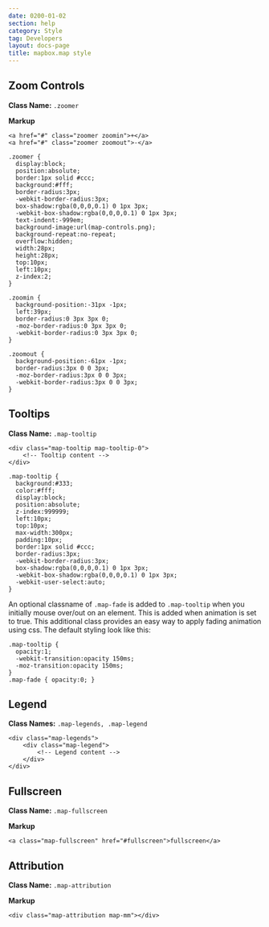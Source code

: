 ```yaml
---
date: 0200-01-02
section: help
category: Style
tag: Developers
layout: docs-page
title: mapbox.map style
---
```


## Zoom Controls

__Class Name:__ `.zoomer`

__Markup__

    <a href="#" class="zoomer zoomin">+</a>
    <a href="#" class="zoomer zoomout">-</a>

    .zoomer {
      display:block;
      position:absolute;
      border:1px solid #ccc;
      background:#fff;
      border-radius:3px;
      -webkit-border-radius:3px;
      box-shadow:rgba(0,0,0,0.1) 0 1px 3px;
      -webkit-box-shadow:rgba(0,0,0,0.1) 0 1px 3px;
      text-indent:-999em;
      background-image:url(map-controls.png);
      background-repeat:no-repeat;
      overflow:hidden;
      width:28px;
      height:28px;
      top:10px;
      left:10px;
      z-index:2;
    }

    .zoomin {
      background-position:-31px -1px;
      left:39px;
      border-radius:0 3px 3px 0;
      -moz-border-radius:0 3px 3px 0;
      -webkit-border-radius:0 3px 3px 0;
    }

    .zoomout {
      background-position:-61px -1px;
      border-radius:3px 0 0 3px;
      -moz-border-radius:3px 0 0 3px;
      -webkit-border-radius:3px 0 0 3px;
    }

## Tooltips

__Class Name:__ `.map-tooltip`

    <div class="map-tooltip map-tooltip-0">
        <!-- Tooltip content -->
    </div>

    .map-tooltip {
      background:#333;
      color:#fff;
      display:block;
      position:absolute;
      z-index:999999;
      left:10px;
      top:10px;
      max-width:300px;
      padding:10px;
      border:1px solid #ccc;
      border-radius:3px;
      -webkit-border-radius:3px;
      box-shadow:rgba(0,0,0,0.1) 0 1px 3px;
      -webkit-box-shadow:rgba(0,0,0,0.1) 0 1px 3px;
      -webkit-user-select:auto;
    }

An optional classname of `.map-fade` is added to `.map-tooltip` when you initially mouse over/out on an element.
This is added when animation is set to true. This additional class provides an easy way to apply fading animation
using css. The default styling look like this:

    .map-tooltip {
      opacity:1;
      -webkit-transition:opacity 150ms;
      -moz-transition:opacity 150ms;
    }
    .map-fade { opacity:0; }

## Legend

__Class Names:__ `.map-legends, .map-legend`

    <div class="map-legends">
        <div class="map-legend">
            <!-- Legend content -->
        </div>
    </div>

## Fullscreen

__Class Name:__ `.map-fullscreen`

__Markup__

    <a class="map-fullscreen" href="#fullscreen">fullscreen</a>

## Attribution

__Class Name:__ `.map-attribution`

__Markup__

    <div class="map-attribution map-mm"></div>
